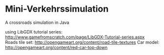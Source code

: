 # Mini-Verkehrssimulation
A crossroads simulation in Java

using LibGDX tutorial series: http://www.gamefromscratch.com/page/LibGDX-Tutorial-series.aspx  
Roads tile set: http://opengameart.org/content/road-tile-textures
Car model: http://opengameart.org/content/red-car-top-down
